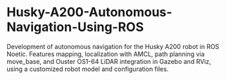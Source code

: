 # Husky-A200-Autonomous-Navigation-Using-ROS
Development of autonomous navigation for the Husky A200 robot in ROS Noetic. Features mapping, localization with AMCL, path planning via move_base, and Ouster OS1-64 LiDAR integration in Gazebo and RViz, using a customized robot model and configuration files.
